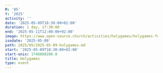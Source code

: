 ```yaml
---
M: '05'
Y: '2025'
activity: ''
date: '2025-05-09T18:30:00+02:00'
duration: 1 day, 17:30:00
end: '2025-05-11T12:00:00+02:00'
image: https://www.open-source.church/activities/holygames/holygames-featured_hu1052263869517262288.png
isodate: '2025-05-09'
path: 2025/05/2025-05-09-holygames.md
start: '2025-05-09T18:30:00+02:00'
start-unix: 1746808200.0
title: Holygames
type: event
---
```


